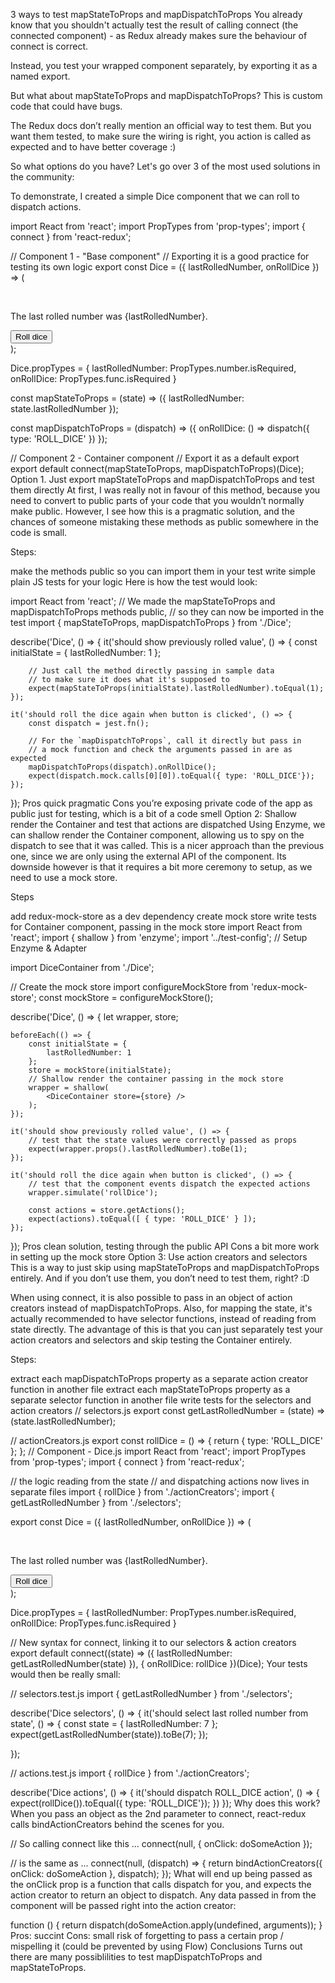 3 ways to test mapStateToProps and mapDispatchToProps
You already know that you shouldn't actually test the result of calling connect (the connected component) - as Redux already makes sure the behaviour of connect is correct.

Instead, you test your wrapped component separately, by exporting it as a named export.

But what about mapStateToProps and mapDispatchToProps? This is custom code that could have bugs.

The Redux docs don’t really mention an official way to test them.
But you want them tested, to make sure the wiring is right, you action is called as expected and to have better coverage :)

So what options do you have? Let's go over 3 of the most used solutions in the community:

To demonstrate, I created a simple Dice component that we can roll to dispatch actions.

import React from 'react';
import PropTypes from 'prop-types';
import { connect } from 'react-redux';

// Component 1 - "Base component"
// Exporting it is a good practice for testing its own logic
export const Dice = ({ lastRolledNumber, onRollDice }) => (
    <div>        
        <p>The last rolled number was {lastRolledNumber}.</p>
        <button onClick={onRollDice}>Roll dice</button>
    </div>
);

Dice.propTypes = {
    lastRolledNumber: PropTypes.number.isRequired,
    onRollDice: PropTypes.func.isRequired
}

const mapStateToProps = (state) => ({
    lastRolledNumber: state.lastRolledNumber
});

const mapDispatchToProps = (dispatch) => ({
    onRollDice: () => dispatch({ type: 'ROLL_DICE' })
});

// Component 2 - Container component
// Export it as a default export
export default connect(mapStateToProps, mapDispatchToProps)(Dice);
Option 1. Just export mapStateToProps and mapDispatchToProps and test them directly
At first, I was really not in favour of this method, because you need to convert to public parts of your code that you wouldn’t normally make public.
However, I see how this is a pragmatic solution, and the chances of someone mistaking these methods as public somewhere in the code is small.

Steps:

make the methods public so you can import them in your test
write simple plain JS tests for your logic
Here is how the test would look:

import React from 'react';
// We made the mapStateToProps and mapDispatchToProps methods public, 
// so they can now be imported in the test
import { mapStateToProps, mapDispatchToProps } from './Dice';

describe('Dice', () => {
    it('should show previously rolled value', () => {
        const initialState = {
            lastRolledNumber: 1
        };

        // Just call the method directly passing in sample data
        // to make sure it does what it's supposed to
        expect(mapStateToProps(initialState).lastRolledNumber).toEqual(1);
    });

    it('should roll the dice again when button is clicked', () => {
        const dispatch = jest.fn();

        // For the `mapDispatchToProps`, call it directly but pass in
        // a mock function and check the arguments passed in are as expected
        mapDispatchToProps(dispatch).onRollDice();
        expect(dispatch.mock.calls[0][0]).toEqual({ type: 'ROLL_DICE'});
    });
});
Pros
quick
pragmatic
Cons
you’re exposing private code of the app as public just for testing, which is a bit of a code smell
Option 2: Shallow render the Container and test that actions are dispatched
Using Enzyme, we can shallow render the Container component, allowing us to spy on the dispatch to see that it was called.
This is a nicer approach than the previous one, since we are only using the external API of the component.
Its downside however is that it requires a bit more ceremony to setup, as we need to use a mock store.

Steps

add redux-mock-store as a dev dependency
create mock store
write tests for Container component, passing in the mock store
import React from 'react';
import { shallow } from 'enzyme';
import '../test-config'; // Setup Enzyme & Adapter

import DiceContainer from './Dice';

// Create the mock store
import configureMockStore from 'redux-mock-store';
const mockStore = configureMockStore();

describe('Dice', () => {
    let wrapper, store;

    beforeEach(() => {
        const initialState = {
            lastRolledNumber: 1
        };
        store = mockStore(initialState);
        // Shallow render the container passing in the mock store
        wrapper = shallow(
            <DiceContainer store={store} />
        );
    });

    it('should show previously rolled value', () => {
        // test that the state values were correctly passed as props
        expect(wrapper.props().lastRolledNumber).toBe(1);
    });

    it('should roll the dice again when button is clicked', () => {
        // test that the component events dispatch the expected actions 
        wrapper.simulate('rollDice');

        const actions = store.getActions();
        expect(actions).toEqual([ { type: 'ROLL_DICE' } ]);
    });
});
Pros
clean solution, testing through the public API
Cons
a bit more work in setting up the mock store
Option 3: Use action creators and selectors
This is a way to just skip using mapStateToProps and mapDispatchToProps entirely. And if you don’t use them, you don’t need to test them, right? :D

When using connect, it is also possible to pass in an object of action creators instead of mapDispatchToProps.
Also, for mapping the state, it's actually recommended to have selector functions, instead of reading from state directly.
The advantage of this is that you can just separately test your action creators and selectors and skip testing the Container entirely.

Steps:

extract each mapDispatchToProps property as a separate action creator function in another file
extract each mapStateToProps property as a separate selector function in another file
write tests for the selectors and action creators
// selectors.js
export const getLastRolledNumber = (state) => (state.lastRolledNumber);

// actionCreators.js
export const rollDice = () => {
    return { type: 'ROLL_DICE' };
};
// Component - Dice.js
import React from 'react';
import PropTypes from 'prop-types';
import { connect } from 'react-redux';

// the logic reading from the state 
// and dispatching actions now lives in separate files
import { rollDice } from './actionCreators';
import { getLastRolledNumber } from './selectors';

export const Dice = ({ lastRolledNumber, onRollDice }) => (
    <div>        
        <p>The last rolled number was {lastRolledNumber}.</p>
        <button onClick={onRollDice}>Roll dice</button>
    </div>
);

Dice.propTypes = {
    lastRolledNumber: PropTypes.number.isRequired,
    onRollDice: PropTypes.func.isRequired
}

// New syntax for connect, linking it to our selectors & action creators
export default connect((state) => ({
    lastRolledNumber: getLastRolledNumber(state)
}), { 
    onRollDice: rollDice 
})(Dice);
Your tests would then be really small:

// selectors.test.js
import { getLastRolledNumber } from './selectors';

describe('Dice selectors', () => {
    it('should select last rolled number from state', () => {
        const state = { lastRolledNumber: 7 };
        expect(getLastRolledNumber(state)).toBe(7);
    });

});

// actions.test.js
import { rollDice } from './actionCreators';

describe('Dice actions', () => {
    it('should dispatch ROLL_DICE action', () => {
        expect(rollDice()).toEqual({ type: 'ROLL_DICE'});
    })
});
Why does this work?
When you pass an object as the 2nd parameter to connect, react-redux calls bindActionCreators behind the scenes for you.

// So calling connect like this ...
connect(null, { onClick: doSomeAction });

// is the same as ...
connect(null, (dispatch) => {
    return bindActionCreators({
        onClick: doSomeAction
    }, dispatch);
});
What will end up being passed as the onClick prop is a function that calls dispatch for you, and expects the action creator to return an object to dispatch. Any data passed in from the component will be passed right into the action creator:

function () {
  return dispatch(doSomeAction.apply(undefined, arguments));
}
Pros:
succint
Cons:
small risk of forgetting to pass a certain prop / mispelling it (could be prevented by using Flow)
Conclusions
Turns out there are many possiblilities to test mapDispatchToProps and mapStateToProps.